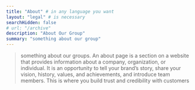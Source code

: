```yaml
---
title: "About" # in any language you want
layout: "legal" # is necessary
searchHidden: false
# url: "/archive"
description: "About Our Group"
summary: "something about our group"
---
```


> something about our groups.
An about page is a section on a website that provides information about a company, organization, or individual. It is an opportunity to tell your brand’s story, share your vision, history, values, and achievements, and introduce team members. This is where you build trust and credibility with customers
